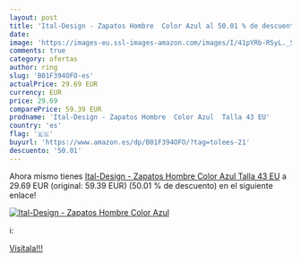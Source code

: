 ```yaml
---
layout: post
title: 'Ital-Design - Zapatos Hombre  Color Azul al 50.01 % de descuento'
date: 
image: 'https://images-eu.ssl-images-amazon.com/images/I/41pYRb-RSyL._SL200_.jpg'
comments: true
category: ofertas
author: ring
slug: 'B01F394OFO-es'
actualPrice: 29.69 EUR
currency: EUR
price: 29.69
comparePrice: 59.39 EUR
prodname: 'Ital-Design - Zapatos Hombre  Color Azul  Talla 43 EU'
country: 'es'
flag: '🇪🇸'
buyurl: 'https://www.amazon.es/dp/B01F394OFO/?tag=tolees-21'
descuento: '50.01'
---
```


Ahora mismo tienes [Ital-Design - Zapatos Hombre  Color Azul  Talla 43 EU](https://www.amazon.es/dp/B01F394OFO/?tag=tolees-21) a 29.69 EUR (original: 59.39 EUR) (50.01 %  de descuento) en el siguiente enlace!

[![Ital-Design - Zapatos Hombre  Color Azul](https://images-eu.ssl-images-amazon.com/images/I/41pYRb-RSyL._SL200_.jpg)](https://www.amazon.es/dp/B01F394OFO/?tag=tolees-21)

ℹ️:


[Visítala!!!](https://www.amazon.es/dp/B01F394OFO/?tag=tolees-21)

